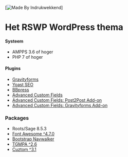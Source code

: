 [![Made By Indrukwekkend](https://img.shields.io/badge/Made%20By-Indrukwekkend-ef7b31.svg)]

# Het RSWP WordPress thema

#### Systeem
 * AMPPS 3.6 of hoger
 * PHP 7 of hoger

#### Plugins
* [Gravityforms](http://gravityforms.com/)
* [Yoast SEO](http://yoast.com/)
* [BBpress](http://bbpress.org/)
* [Advanced Custom Fields](https://www.advancedcustomfields.com/)
* [Advanced Custom Fields: Post2Post Add-on](https://wordpress.org/plugins/post-2-post-for-acf/)
* [Advanced Custom Fields: Gravityforms Add-on](https://wordpress.org/plugins/acf-gravityforms-add-on/)


### Packages
 * Roots/Sage 8.5.3
 * [Font Awesome ^4.7.0](https://fontawesome.com/)
 * [Bootstrap Navwalker](https://github.com/wp-bootstrap/wp-bootstrap-navwalker)
 * [TGMPA ^2.6](https://github.com/TGMPA/TGM-Plugin-Activation/)
 * [Cuztom ^3.1](http://github.com/gizburdt/cuztom/)
